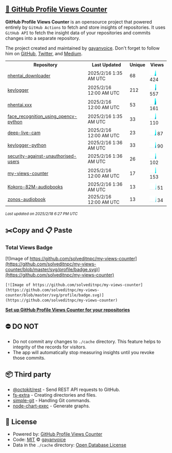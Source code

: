 ## [🚀 GitHub Profile Views Counter](https://github.com/gayanvoice/github-profile-views-counter)
**GitHub Profile Views Counter** is an opensource project that powered entirely by  `GitHub Actions` to fetch and store insights of repositories.
It uses `GitHub API` to fetch the insight data of your repositories and commits changes into a separate repository.

The project created and maintained by [gayanvoice](https://github.com/gayanvoice). Don't forget to follow him on [GitHub](https://github.com/gayanvoice), [Twitter](https://twitter.com/gayanvoice), and [Medium](https://gayanvoice.medium.com/).

<table>
	<tr>
		<th>
			Repository
		</th>
		<th>
			Last Updated
		</th>
		<th>
			Unique
		</th>
		<th>
			Views
		</th>
	</tr>
	<tr>
		<td>
			<a href="https://github.com/solveditnpc/my-views-counter/tree/master/readme/907537559/year.md">
				nhentai_downloader
			</a>
		</td>
		<td>
			2025/2/16 1:35 AM UTC
		</td>
		<td>
			68
		</td>
		<td>
			<img alt="Response time graph" src="https://github.com/solveditnpc/my-views-counter/raw/master/graph/907537559/small/year.png" height="20"> 424
		</td>
	</tr>
	<tr>
		<td>
			<a href="https://github.com/solveditnpc/my-views-counter/tree/master/readme/912187071/year.md">
				keylogger
			</a>
		</td>
		<td>
			2025/2/16 12:00 AM UTC
		</td>
		<td>
			212
		</td>
		<td>
			<img alt="Response time graph" src="https://github.com/solveditnpc/my-views-counter/raw/master/graph/912187071/small/year.png" height="20"> 557
		</td>
	</tr>
	<tr>
		<td>
			<a href="https://github.com/solveditnpc/my-views-counter/tree/master/readme/908704969/year.md">
				nhentai.xxx
			</a>
		</td>
		<td>
			2025/2/16 12:00 AM UTC
		</td>
		<td>
			53
		</td>
		<td>
			<img alt="Response time graph" src="https://github.com/solveditnpc/my-views-counter/raw/master/graph/908704969/small/year.png" height="20"> 161
		</td>
	</tr>
	<tr>
		<td>
			<a href="https://github.com/solveditnpc/my-views-counter/tree/master/readme/824160319/year.md">
				face_recognition_using_opencv-python
			</a>
		</td>
		<td>
			2025/2/16 1:35 AM UTC
		</td>
		<td>
			33
		</td>
		<td>
			<img alt="Response time graph" src="https://github.com/solveditnpc/my-views-counter/raw/master/graph/824160319/small/year.png" height="20"> 110
		</td>
	</tr>
	<tr>
		<td>
			<a href="https://github.com/solveditnpc/my-views-counter/tree/master/readme/847375776/year.md">
				deep-live-cam
			</a>
		</td>
		<td>
			2025/2/16 12:00 AM UTC
		</td>
		<td>
			23
		</td>
		<td>
			<img alt="Response time graph" src="https://github.com/solveditnpc/my-views-counter/raw/master/graph/847375776/small/year.png" height="20"> 87
		</td>
	</tr>
	<tr>
		<td>
			<a href="https://github.com/solveditnpc/my-views-counter/tree/master/readme/915723615/year.md">
				keylogger-python
			</a>
		</td>
		<td>
			2025/2/16 1:36 AM UTC
		</td>
		<td>
			33
		</td>
		<td>
			<img alt="Response time graph" src="https://github.com/solveditnpc/my-views-counter/raw/master/graph/915723615/small/year.png" height="20"> 90
		</td>
	</tr>
	<tr>
		<td>
			<a href="https://github.com/solveditnpc/my-views-counter/tree/master/readme/915788560/year.md">
				security-against-unauthorised-users
			</a>
		</td>
		<td>
			2025/2/16 1:36 AM UTC
		</td>
		<td>
			26
		</td>
		<td>
			<img alt="Response time graph" src="https://github.com/solveditnpc/my-views-counter/raw/master/graph/915788560/small/year.png" height="20"> 102
		</td>
	</tr>
	<tr>
		<td>
			<a href="https://github.com/solveditnpc/my-views-counter/tree/master/readme/914032857/year.md">
				my-views-counter
			</a>
		</td>
		<td>
			2025/2/16 12:00 AM UTC
		</td>
		<td>
			17
		</td>
		<td>
			<img alt="Response time graph" src="https://github.com/solveditnpc/my-views-counter/raw/master/graph/914032857/small/year.png" height="20"> 153
		</td>
	</tr>
	<tr>
		<td>
			<a href="https://github.com/solveditnpc/my-views-counter/tree/master/readme/930756173/year.md">
				Kokoro-82M-audiobooks
			</a>
		</td>
		<td>
			2025/2/16 1:36 AM UTC
		</td>
		<td>
			13
		</td>
		<td>
			<img alt="Response time graph" src="https://github.com/solveditnpc/my-views-counter/raw/master/graph/930756173/small/year.png" height="20"> 51
		</td>
	</tr>
	<tr>
		<td>
			<a href="https://github.com/solveditnpc/my-views-counter/tree/master/readme/933059320/year.md">
				zonos-audiobook
			</a>
		</td>
		<td>
			2025/2/16 12:00 AM UTC
		</td>
		<td>
			13
		</td>
		<td>
			<img alt="Response time graph" src="https://github.com/solveditnpc/my-views-counter/raw/master/graph/933059320/small/year.png" height="20"> 34
		</td>
	</tr>
</table>

<small><i>Last updated on 2025/2/18 6:27 PM UTC</i></small>

## ✂️Copy and 📋 Paste
### Total Views Badge
[![Image of https://github.com/solveditnpc/my-views-counter](https://github.com/solveditnpc/my-views-counter/blob/master/svg/profile/badge.svg)](https://github.com/solveditnpc/my-views-counter)

```readme
[![Image of https://github.com/solveditnpc/my-views-counter](https://github.com/solveditnpc/my-views-counter/blob/master/svg/profile/badge.svg)](https://github.com/solveditnpc/my-views-counter)
```
[**Set up GitHub Profile Views Counter for your repositories**](https://github.com/gayanvoice/github-profile-views-counter)
## ⛔ DO NOT
- Do not commit any changes to `./cache` directory. This feature helps to integrity of the records for visitors.
- The app will automatically stop measuring insights until you revoke those commits.
## 📦 Third party

- [@octokit/rest](https://www.npmjs.com/package/@octokit/rest) - Send REST API requests to GitHub.
- [fs-extra](https://www.npmjs.com/package/fs-extra) - Creating directories and files.
- [simple-git](https://www.npmjs.com/package/simple-git) - Handling Git commands.
- [node-chart-exec](https://www.npmjs.com/package/node-chart-exec) - Generate graphs.
## 📄 License
- Powered by: [GitHub Profile Views Counter](https://github.com/gayanvoice/github-profile-views-counter)
- Code: [MIT](./LICENSE) © [gayanvoice](https://github.com/gayanvoice)
- Data in the `./cache` directory: [Open Database License](https://opendatacommons.org/licenses/odbl/1-0/)